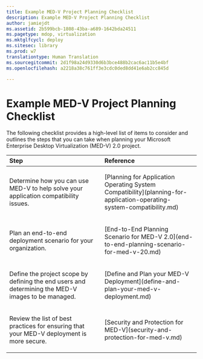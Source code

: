 ```yaml
---
title: Example MED-V Project Planning Checklist
description: Example MED-V Project Planning Checklist
author: jamiejdt
ms.assetid: 2b599bcb-1808-43ba-a689-1642bda24511
ms.pagetype: mdop, virtualization
ms.mktglfcycl: deploy
ms.sitesec: library
ms.prod: w7
translationtype: Human Translation
ms.sourcegitcommit: 2d1f98a24d9330d6b3bce488b2cac6ac11b5e4bf
ms.openlocfilehash: a2218a38c761ff3e3cdc0ded8dd41e6ab2cc845d

---
```



# Example MED-V Project Planning Checklist


The following checklist provides a high-level list of items to consider and outlines the steps that you can take when planning your Microsoft Enterprise Desktop Virtualization (MED-V) 2.0 project.

<table>
<colgroup>
<col width="50%" />
<col width="50%" />
</colgroup>
<thead>
<tr class="header">
<th align="left">Step</th>
<th align="left">Reference</th>
</tr>
</thead>
<tbody>
<tr class="odd">
<td align="left"><p>Determine how you can use MED-V to help solve your application compatibility issues.</p></td>
<td align="left"><p>[Planning for Application Operating System Compatibility](planning-for-application-operating-system-compatibility.md)</p></td>
</tr>
<tr class="even">
<td align="left"><p>Plan an end-to-end deployment scenario for your organization.</p></td>
<td align="left"><p>[End-to-End Planning Scenario for MED-V 2.0](end-to-end-planning-scenario-for-med-v-20.md)</p></td>
</tr>
<tr class="odd">
<td align="left"><p>Define the project scope by defining the end users and determining the MED-V images to be managed.</p></td>
<td align="left"><p>[Define and Plan your MED-V Deployment](define-and-plan-your-med-v-deployment.md)</p></td>
</tr>
<tr class="even">
<td align="left"><p>Review the list of best practices for ensuring that your MED-V deployment is more secure.</p></td>
<td align="left"><p>[Security and Protection for MED-V](security-and-protection-for-med-v.md)</p></td>
</tr>
</tbody>
</table>

 

 

 








<!--HONumber=Jun16_HO4-->


